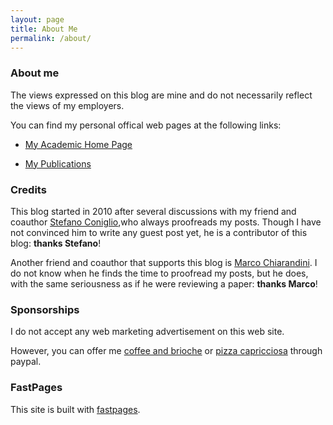 ```yaml
---
layout: page
title: About Me
permalink: /about/
---
```


### About me
The views expressed on this blog are mine and do not necessarily reflect the views of my employers.

You can find my personal offical web pages at the following links:

* [My Academic Home Page](http://matematica.unipv.it/gualandi/)

* [My Publications](https://scholar.google.it/citations?user=6Ogg5A0AAAAJ)

### Credits
This blog started in 2010 after several discussions with my friend and coauthor [Stefano Coniglio](https://www.southampton.ac.uk/maths/about/staff/sc2r15.page),who always proofreads my posts. Though I have not convinced him to write any guest post yet, he is a contributor of this blog: **thanks Stefano**!

Another friend and coauthor that supports this blog is [Marco Chiarandini](https://imada.sdu.dk/~marco/). I do not know when he finds the time to proofread my posts, but he does, with the same seriousness as if he were reviewing a paper: **thanks Marco**!


### Sponsorships
I do not accept any web marketing advertisement on this web site. 

However, you can offer me [coffee and brioche](http://paypal.me/stegua/2.10) or [pizza capricciosa](http://paypal.me/stegua/7.00) through paypal.

### FastPages
This site is built with [fastpages](https://github.com/fastai/fastpages).